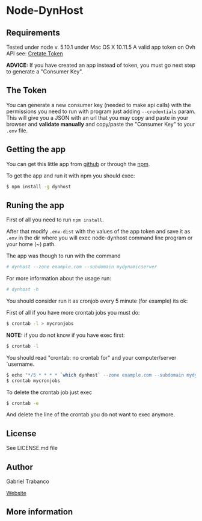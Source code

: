 # Node-DynHost

## Requirements

Tested under node v. 5.10.1 under Mac OS X 10.11.5
A valid app token on Ovh API see: [Cretate Token](https://api.ovh.com/createToken/)

**ADVICE:** If you have created an app instead of token, you must go next step to generate a "Consumer Key".

## The Token

You can generate a new consumer key (needed to make api calls) with the permissions you need to run with program just adding `--credentials` param.
This will give you a JSON with an url that you may copy and paste in your browser and **validate manually** and copy/paste the "Consumer Key" to your `.env` file.

## Getting the app

You can get this little app from [github](http://github.com/gtrabanco/dynhost) or through the [npm](https://www.npmjs.com/package/dynhost). 
 
To get the app and run it with npm you should exec:

```bash
$ npm install -g dynhost
```

## Runing the app

First of all you need to run `npm install`.

After that modify `.env-dist` with the values of the app token and save it as `.env` in the dir where you will exec node-dynhost command line program or your home (~) path.

The app was though to run with the command
```bash
# dynhost --zone example.com --subdomain mydynamicserver
```

For more information about the usage run:
```bash
# dynhost -h
```

You should consider run it as cronjob every 5 minute (for example) its ok:

First of all if you have more crontab jobs you must do:
```bash
$ crontab -l > mycronjobs
```

**NOTE:** if you do not know if you have exec first:
```bash
$ crontab -l
```

You should read "crontab: no crontab for" and your computer/server `username.

```bash
$ echo "*/5 * * * * `which dynhost` --zone example.com --subdomain mydynamicserver > /dev/null" >> mycronjobs
$ crontab mycronjobs
```

To delete the crontab job just exec
```bash
$ crontab -e
```
And delete the line of the crontab you do not want to exec anymore.

## License

See LICENSE.md file

## Author

Gabriel Trabanco

[Website](https://gabi.uno)

## More information
